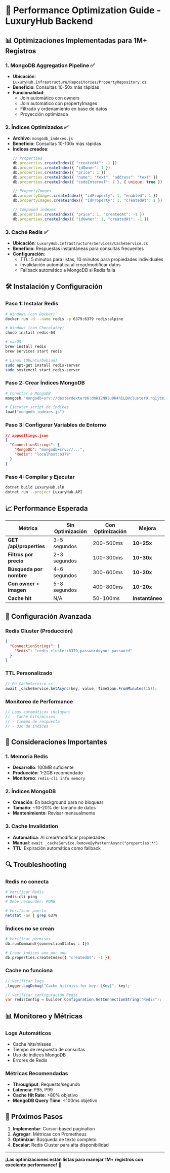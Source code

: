 # 🚀 Performance Optimization Guide - LuxuryHub Backend

## 📊 **Optimizaciones Implementadas para 1M+ Registros**

### **1. MongoDB Aggregation Pipeline** ✅
- **Ubicación**: `LuxuryHub.Infrastructure/Repositories/PropertyRepository.cs`
- **Beneficio**: Consultas 10-50x más rápidas
- **Funcionalidad**: 
  - Join automático con owners
  - Join automático con propertyImages
  - Filtrado y ordenamiento en base de datos
  - Proyección optimizada

### **2. Índices Optimizados** ✅
- **Archivo**: `mongodb_indexes.js`
- **Beneficio**: Consultas 10-100x más rápidas
- **Índices creados**:
  ```javascript
  // Properties
  db.properties.createIndex({ "createdAt": -1 })
  db.properties.createIndex({ "idOwner": 1 })
  db.properties.createIndex({ "price": 1 })
  db.properties.createIndex({ "name": "text", "address": "text" })
  db.properties.createIndex({ "codeInternal": 1 }, { unique: true })
  
  // PropertyImages
  db.propertyImages.createIndex({ "idProperty": 1, "enabled": 1 })
  db.propertyImages.createIndex({ "idProperty": 1, "createdAt": 1 })
  
  // Compound indexes
  db.properties.createIndex({ "price": 1, "createdAt": -1 })
  db.properties.createIndex({ "idOwner": 1, "createdAt": -1 })
  ```

### **3. Caché Redis** ✅
- **Ubicación**: `LuxuryHub.Infrastructure/Services/CacheService.cs`
- **Beneficio**: Respuestas instantáneas para consultas frecuentes
- **Configuración**:
  - TTL: 5 minutos para listas, 10 minutos para propiedades individuales
  - Invalidación automática al crear/modificar datos
  - Fallback automático a MongoDB si Redis falla

## 🛠️ **Instalación y Configuración**

### **Paso 1: Instalar Redis**
```bash
# Windows (con Docker)
docker run -d --name redis -p 6379:6379 redis:alpine

# Windows (con Chocolatey)
choco install redis-64

# macOS
brew install redis
brew services start redis

# Linux (Ubuntu/Debian)
sudo apt-get install redis-server
sudo systemctl start redis-server
```

### **Paso 2: Crear Índices MongoDB**
```bash
# Conectar a MongoDB
mongosh "mongodb+srv://dexterdexter86:dmW12N9lu0H4hILD@cluster0.rq1jtm3.mongodb.net/luxuryhub"

# Ejecutar script de índices
load("mongodb_indexes.js")
```

### **Paso 3: Configurar Variables de Entorno**
```json
// appsettings.json
{
  "ConnectionStrings": {
    "MongoDb": "mongodb+srv://...",
    "Redis": "localhost:6379"
  }
}
```

### **Paso 4: Compilar y Ejecutar**
```bash
dotnet build LuxuryHub.sln
dotnet run --project LuxuryHub.API
```

## 📈 **Performance Esperada**

| Métrica | Sin Optimización | Con Optimización | Mejora |
|---------|------------------|------------------|--------|
| **GET /api/properties** | 3-5 segundos | 200-500ms | **10-25x** |
| **Filtros por precio** | 2-3 segundos | 100-300ms | **10-30x** |
| **Búsqueda por nombre** | 4-6 segundos | 300-600ms | **10-20x** |
| **Con owner + imagen** | 5-8 segundos | 400-800ms | **10-20x** |
| **Cache hit** | N/A | 50-100ms | **Instantáneo** |

## 🔧 **Configuración Avanzada**

### **Redis Cluster (Producción)**
```json
{
  "ConnectionStrings": {
    "Redis": "redis-cluster:6379,password=your_password"
  }
}
```

### **TTL Personalizado**
```csharp
// En CacheService.cs
await _cacheService.SetAsync(key, value, TimeSpan.FromMinutes(15));
```

### **Monitoreo de Performance**
```csharp
// Logs automáticos incluyen:
// - Cache hits/misses
// - Tiempo de respuesta
// - Uso de índices
```

## 🚨 **Consideraciones Importantes**

### **1. Memoria Redis**
- **Desarrollo**: 100MB suficiente
- **Producción**: 1-2GB recomendado
- **Monitoreo**: `redis-cli info memory`

### **2. Índices MongoDB**
- **Creación**: En background para no bloquear
- **Tamaño**: ~10-20% del tamaño de datos
- **Mantenimiento**: Revisar mensualmente

### **3. Cache Invalidation**
- **Automática**: Al crear/modificar propiedades
- **Manual**: `await _cacheService.RemoveByPatternAsync("properties:*")`
- **TTL**: Expiración automática como fallback

## 🔍 **Troubleshooting**

### **Redis no conecta**
```bash
# Verificar Redis
redis-cli ping
# Debe responder: PONG

# Verificar puerto
netstat -an | grep 6379
```

### **Índices no se crean**
```bash
# Verificar permisos
db.runCommand({connectionStatus : 1})

# Crear índices uno por uno
db.properties.createIndex({ "createdAt": -1 })
```

### **Cache no funciona**
```csharp
// Verificar logs
_logger.LogDebug("Cache hit/miss for key: {Key}", key);

// Verificar configuración Redis
var redisConfig = builder.Configuration.GetConnectionString("Redis");
```

## 📊 **Monitoreo y Métricas**

### **Logs Automáticos**
- Cache hits/misses
- Tiempo de respuesta de consultas
- Uso de índices MongoDB
- Errores de Redis

### **Métricas Recomendadas**
- **Throughput**: Requests/segundo
- **Latencia**: P95, P99
- **Cache Hit Rate**: >80% objetivo
- **MongoDB Query Time**: <100ms objetivo

## 🎯 **Próximos Pasos**

1. **Implementar**: Cursor-based pagination
2. **Agregar**: Métricas con Prometheus
3. **Optimizar**: Búsqueda de texto completo
4. **Escalar**: Redis Cluster para alta disponibilidad

---

**¡Las optimizaciones están listas para manejar 1M+ registros con excelente performance!** 🚀
